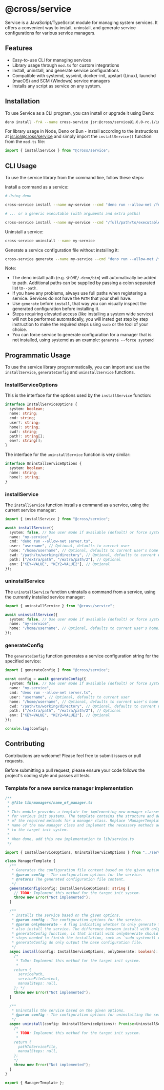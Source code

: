 # @cross/service

Service is a JavaScript/TypeScript module for managing system services. It offers a convenient way to install, uninstall, and generate service configurations for various service managers.

## Features

- Easy-to-use CLI for managing services
- Library usage through `mod.ts` for custom integrations
- Install, uninstall, and generate service configurations
- Compatible with systemd, sysvinit, docker-init, upstart (Linux), launchd (macOS) and SCM (Windows) service managers
- Installs any script as service on any system.

## Installation

To use Service as a CLI program, you can install or upgrade it using Deno:

```sh
deno install -frA --name cross-service jsr:@cross/service@1.0.0-rc.1/install
```

For library usage in Node, Deno or Bun - install according to the instructions at [jsr.io/@cross/service](https://jsr.io/@cross/service) and simply import the `installService()` function from the
`mod.ts` file:

```ts
import { installService } from "@cross/service";
```

## CLI Usage

To use the service library from the command line, follow these steps:

Install a command as a service:

```sh
# Using deno

cross-service install --name my-service --cmd "deno run --allow-net /full/path/to/server.ts"

# ... or a generic executable (with arguments and extra paths)

cross-service install --name my-service --cmd "/full/path/to/executable --optional-arg /full/path/to/config.ext" --path "/add/this/to/path:/and/this"
```

Uninstall a service:

```sh
cross-service uninstall --name my-service
```

Generate a service configuration file without installing it:

```sh
cross-service generate --name my-service --cmd "deno run --allow-net /full/path/to/server.ts --arg /full/path/to/config.ext"
```

Note:

- The deno install path (e.g. `$HOME/.deno/bin`) will automatically be added to path. Additional paths can be supplied by passing a colon separated list to`--path`.
- If you have any problems, always use full paths when registering a service. Services do not have the `PATH` that your shell have.
- Use `generate` before `install`, that way you can visually inspect the generated configuration before installing it.
- Steps requiring elevated access (like installing a system wide service) will not be performed automatically, you will insted get step by step instruction to make the required steps using `sudo` or
  the tool of your choice.
- You can force service to generate configuration for a manager that is not installed, using systemd as an example: `generate --force systemd`

## Programmatic Usage

To use the service library programmatically, you can import and use the `installService`, `generateConfig` and `uninstallService` functions.

### InstallServiceOptions

This is the interface for the options used by the `installService` function:

```ts
interface InstallServiceOptions {
  system: boolean;
  name: string;
  cmd: string;
  user?: string;
  home?: string;
  cwd?: string;
  path?: string[];
  env?: string[];
}
```

The interface for the `uninstallService` function is very similar:

```ts
interface UninstallServiceOptions {
  system: boolean;
  name: string;
  home?: string;
}
```

### installService

The `installService` function installs a command as a service, using the current service manager:

```ts
import { installService } from "@cross/service";

await installService({
  system: false, // Use user mode if available (default) or force system mode
  name: "my-service",
  cmd: "deno run --allow-net server.ts",
  user: "username", // Optional, defaults to current user
  home: "/home/username", // Optional, defaults to current user's home
  cwd: "/path/to/working/directory", // Optional, defaults to current working directory
  path: ["/extra/path", "/extra/path/2"], // Optional
  env: ["KEY=VALUE", "KEY2=VALUE2"], // Optional
});
```

### uninstallService

The `uninstallService` function uninstalls a command from a service, using the currently installed service manager:

```ts
import { uninstallService } from "@cross/service";

await uninstallService({
  system: false, // Use user mode if available (default) or force system mode
  name: "my-service",
  home: "/home/username", // Optional, defaults to current user's home, used in case of user services
});
```

### generateConfig

The `generateConfig` function generates a service configuration string for the specified service:

```ts
import { generateConfig } from "@cross/service";

const config = await generateConfig({
  system: false, // Use user mode if available (default) or force system mode
  name: "my-service",
  cmd: "deno run --allow-net server.ts",
  user: "username", // Optional, defaults to current user
  home: "/home/username", // Optional, defaults to current user's home
  cwd: "/path/to/working/directory", // Optional, defaults to current working directory,
  path: ["/extra/path", "/extra/path/2"], // Optional
  env: ["KEY=VALUE", "KEY2=VALUE2"], // Optional
});

console.log(config);
```

## Contributing

Contributions are welcome! Please feel free to submit issues or pull requests.

Before submitting a pull request, please ensure your code follows the project's coding style and passes all tests.

### Template for a new service manager implementation

```ts
/**
 * @file lib/managers/name_of_manager.ts
 *
 * This module provides a template for implementing new manager classes
 * for various init systems. The template contains the structure and descriptions
 * of the required methods for a manager class. Replace 'ManagerTemplate' with the
 * name of the new manager class and implement the necessary methods according
 * to the target init system.
 *
 * When done, add this new implementation to lib/service.ts
 */

import { InstallServiceOptions, UninstallServiceOptions } from "../service.ts";

class ManagerTemplate {
  /**
   * Generates the configuration file content based on the given options.
   * @param config - The configuration options for the service.
   * @returns The generated configuration file content.
   */
  generateConfig(config: InstallServiceOptions): string {
    // TODO: Implement this method for the target init system.
    throw new Error("Not implemented");
  }

  /**
   * Installs the service based on the given options.
   * @param config - The configuration options for the service.
   * @param onlyGenerate - A flag indicating whether to only generate the configuration or
   * also install the service. The difference between install with onlyGenerate and the
   * generateConfig function, is that install with onlyGenerate should console.log additional
   * steps needed to finish the installation, such as `sudo systemctl daemon-reload`.
   * generateConfig do only output the base configuration file.
   */
  async install(config: InstallServiceOptions, onlyGenerate: boolean): Promise<InstallServiceOptions> {
    /*
     * ToDo: Implement this method for the target init system.
     *
    return {
      servicePath,
      serviceFileContent,
      manualSteps: null,
    }; */
    throw new Error("Not implemented");
  }

  /**
   * Uninstalls the service based on the given options.
   * @param config - The configuration options for uninstalling the service.
   */
  async uninstall(config: UninstallServiceOptions): Promise<UninstallServiceOptions> {
    /*
     * TODO: Implement this method for the target init system.
     *
    return {
      pathToServiceFile,
      manualSteps: null,
    };
    */
    throw new Error("Not implemented");
  }
}

export { ManagerTemplate };
```
